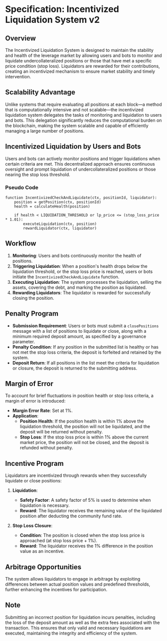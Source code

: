 # Specification: Incentivized Liquidation System v2

## Overview

The Incentivized Liquidation System is designed to maintain the stability and health of the leverage market by allowing users and bots to monitor and liquidate undercollateralized positions or those that have met a specific price condition (stop loss). Liquidators are rewarded for their contributions, creating an incentivized mechanism to ensure market stability and timely intervention.

## Scalability Advantage

Unlike systems that require evaluating all positions at each block—a method that is computationally intensive and not scalable—the incentivized liquidation system delegates the tasks of monitoring and liquidation to users and bots. This delegation significantly reduces the computational burden on the blockchain, making the system scalable and capable of efficiently managing a large number of positions.

## Incentivized Liquidation by Users and Bots

Users and bots can actively monitor positions and trigger liquidations when certain criteria are met. This decentralized approach ensures continuous oversight and prompt liquidation of undercollateralized positions or those nearing the stop loss threshold.

### Pseudo Code

```plaintext
function IncentivizedCheckAndLiquidate(ctx, positionId, liquidator):
    position = getPosition(ctx, positionId)
    health = calculateHealth(position)

    if health < LIQUIDATION_THRESHOLD or lp_price <= (stop_loss_price * 1.01):
        executeLiquidation(ctx, position)
        rewardLiquidator(ctx, liquidator)
```

## Workflow

1. **Monitoring**: Users and bots continuously monitor the health of positions.
2. **Triggering Liquidation**: When a position's health drops below the liquidation threshold, or the stop loss price is reached, users or bots initiate the `IncentivizedCheckAndLiquidate` function.
3. **Executing Liquidation**: The system processes the liquidation, selling the assets, covering the debt, and marking the position as liquidated.
4. **Rewarding Liquidators**: The liquidator is rewarded for successfully closing the position.

## Penalty Program

- **Submission Requirement**: Users or bots must submit a `closePositions` message with a list of positions to liquidate or close, along with a minimum required deposit amount, as specified by a governance parameter.
- **Penalty Condition**: If any position in the submitted list is healthy or has not met the stop loss criteria, the deposit is forfeited and retained by the system.
- **Deposit Return**: If all positions in the list meet the criteria for liquidation or closure, the deposit is returned to the submitting address.

## Margin of Error

To account for brief fluctuations in position health or stop loss criteria, a margin of error is introduced:

- **Margin Error Rate**: Set at 1%.
- **Application**:
  - **Position Health**: If the position health is within 1% above the liquidation threshold, the position will not be liquidated, and the deposit will be returned without penalty.
  - **Stop Loss**: If the stop loss price is within 1% above the current market price, the position will not be closed, and the deposit is refunded without penalty.

## Incentive Program

Liquidators are incentivized through rewards when they successfully liquidate or close positions:

1. **Liquidation**:

   - **Safety Factor**: A safety factor of 5% is used to determine when liquidation is necessary.
   - **Reward**: The liquidator receives the remaining value of the liquidated position after deducting the community fund rate.

2. **Stop Loss Closure**:
   - **Condition**: The position is closed when the stop loss price is approached (at stop loss price + 1%).
   - **Reward**: The liquidator receives the 1% difference in the position value as an incentive.

## Arbitrage Opportunities

The system allows liquidators to engage in arbitrage by exploiting differences between actual position values and predefined thresholds, further enhancing the incentives for participation.

## Note

Submitting an incorrect position for liquidation incurs penalties, including the loss of the deposit amount as well as the extra fees associated with the transaction. This ensures that only valid and necessary liquidations are executed, maintaining the integrity and efficiency of the system.
